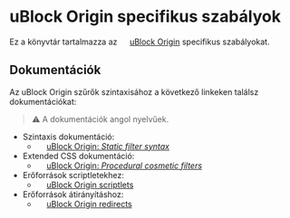 # uBlock Origin specifikus szabályok

Ez a könyvtár tartalmazza az
<img src="https://cdn.adguard.com/website/github.com/AGLint/ubo_logo.svg" width="14px"> [uBlock Origin][ubo-url]
specifikus szabályokat.

## Dokumentációk

Az uBlock Origin szűrők szintaxisához a következő linkeken találsz dokumentációkat:

> :warning: A dokumentációk angol nyelvűek.

<!--markdownlint-disable MD013-->
- Szintaxis dokumentáció:
    - <img src="https://cdn.adguard.com/website/github.com/AGLint/ubo_logo.svg" width="14px"> [uBlock Origin: *Static filter syntax*][ubo-filters]
- Extended CSS dokumentáció:
    - <img src="https://cdn.adguard.com/website/github.com/AGLint/ubo_logo.svg" width="14px"> [uBlock Origin: *Procedural cosmetic filters*][ubo-procedural]
- Erőforrások scriptletekhez:
    - <img src="https://cdn.adguard.com/website/github.com/AGLint/ubo_logo.svg" width="14px"> [uBlock Origin scriptlets][ubo-scriptlets]
- Erőforrások átirányításhoz:
    - <img src="https://cdn.adguard.com/website/github.com/AGLint/ubo_logo.svg" width="14px"> [uBlock Origin redirects][ubo-redirects]
<!--markdownlint-enable MD013-->

[ubo-filters]: https://github.com/gorhill/uBlock/wiki/Static-filter-syntax
[ubo-procedural]: https://github.com/gorhill/uBlock/wiki/Procedural-cosmetic-filters
[ubo-redirects]: https://github.com/gorhill/uBlock/wiki/Resources-Library#available-empty-redirect-resources
[ubo-scriptlets]: https://github.com/gorhill/uBlock/wiki/Resources-Library#available-general-purpose-scriptlets
[ubo-url]: https://github.com/gorhill/uBlock
